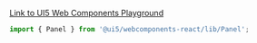 [Link to UI5 Web Components Playground](https://sap.github.io/ui5-webcomponents/playground/components/Panel/)

```jsx
import { Panel } from '@ui5/webcomponents-react/lib/Panel';
```